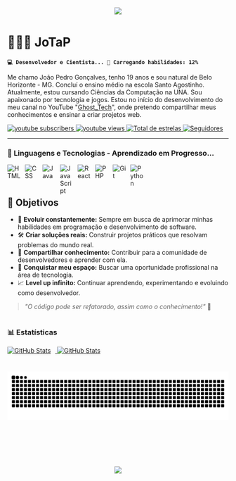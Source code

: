 <h1 align="center">
<img src="https://readme-typing-svg.herokuapp.com/?font=Righteous&size=35&center=true&vCenter=true&width=500&height=70&duration=4000&lines=Hello+Word!+👋;+Eu+sou+o+JoTaP!;" />
</h1>


# 👨🏻‍💻 JoTaP

**`💻 Desenvolvedor e Cientista... 🔄 Carregando habilidades: 12%`**

Me chamo João Pedro Gonçalves, tenho 19 anos e sou natural de Belo Horizonte - MG. Concluí o ensino médio na escola Santo Agostinho. Atualmente, estou cursando Ciências da Computação na UNA. Sou apaixonado por tecnologia e jogos. Estou no início do desenvolvimento do meu canal no YouTube "[Ghost_Tech]([https://www.youtube.com/@Gh0st_Tech00])", onde pretendo compartilhar meus conhecimentos e ensinar a criar projetos web.

<div style="display: inline-block" align="left">
    <a href="https://www.youtube.com/@Gh0st_Tech00?sub_confirmation=1">
        <img 
            alt="youtube subscribers" 
            title="Inscreva-se no meu canal" 
            src="https://custom-icon-badges.demolab.com/youtube/channel/subscribers/UCicIh3x80S-AqnAy6icuQ5w?color=%23E05D44&label=Inscreva-se&logo=video&logoColor=white&style=for-the-badge&labelColor=CE4630"
        />
    </a>
    <a href="https://www.youtube.com/@Gh0st_Tech00">
        <img 
            alt="youtube views" 
            title="Vizualizações no YouTube" 
            src="https://custom-icon-badges.demolab.com/youtube/channel/views/UCicIh3x80S-AqnAy6icuQ5w?color=%23E1AD0E&logo=eye&logoColor=white&style=for-the-badge&labelColor=C79600"
        />
    </a> 
    <a href="https://github.com/JoTaP-MX?tab=repositories&sort=stargazers">
        <img 
            alt="Total de estrelas" 
            title="Total de estrelas GitHub" 
            src="https://custom-icon-badges.demolab.com/github/stars/JoTaP-MX?color=55960c&style=for-the-badge&labelColor=488207&logo=star&label=estrelas"
        />
    </a>
    <a href="https://github.com/JoTaP-MX?tab=followers">
        <img 
            alt="Seguidores" 
            title="Me siga no GitHub" 
            src="https://custom-icon-badges.demolab.com/github/followers/JoTaP-MX?color=236ad3&labelColor=1155ba&style=for-the-badge&logo=github&label=Seguidores&logoColor=white"
        />
    </a>
</div>

---

### 🤖 Linguagens e Tecnologias - Aprendizado em Progresso... 

<img 
    align="left" 
    alt="HTML"
    title="HTML" 
    width="30px" 
    style="padding-right: 10px;" 
    src="https://cdn.jsdelivr.net/gh/devicons/devicon@latest/icons/html5/html5-original.svg" 
/>
<img 
    align="left" 
    alt="CSS" 
    title="CSS"
    width="30px" 
    style="padding-right: 10px;" 
    src="https://cdn.jsdelivr.net/gh/devicons/devicon@latest/icons/css3/css3-original.svg"
/>
<img 
    align="left" 
    alt="Java" 
    title="Java"
    width="30px" 
    style="padding-right: 10px;" 
    src="https://cdn.jsdelivr.net/gh/devicons/devicon@latest/icons/java/java-original.svg"  
/>
<img 
    align="left" 
    alt="JavaScript" 
    title="JavaScript"
    width="30px" 
    style="padding-right: 10px;" 
    src="https://cdn.jsdelivr.net/gh/devicons/devicon@latest/icons/javascript/javascript-original.svg" 
/>
<img 
    align="left" 
    alt="React"
    title="React" 
    width="30px" 
    style="padding-right: 10px;" 
    src="https://cdn.jsdelivr.net/gh/devicons/devicon@latest/icons/react/react-original.svg" 
/>
<img 
    align="left" 
    alt="PHP" 
    title="PHP"
    width="30px" 
    style="padding-right: 10px;" 
    src="https://cdn.jsdelivr.net/gh/devicons/devicon@latest/icons/php/php-original.svg" 
/>
<img 
    align="left" 
    alt="Git" 
    title="Git"
    width="30px" 
    style="padding-right: 10px;" 
    src="https://cdn.jsdelivr.net/gh/devicons/devicon@latest/icons/git/git-original.svg" 
/>
<img 
    align="left" 
    alt="Python" 
    title="Python"
    width="30px" 
    style="padding-right: 10px;" 
    src="https://cdn.jsdelivr.net/gh/devicons/devicon@latest/icons/python/python-original.svg" 
/>

<br/>
<br/>

#

## 🚀 Objetivos  

- 🧠 **Evoluir constantemente:** Sempre em busca de aprimorar minhas habilidades em programação e desenvolvimento de software.  
- 🛠️ **Criar soluções reais:** Construir projetos práticos que resolvam problemas do mundo real.  
- 🤝 **Compartilhar conhecimento:** Contribuir para a comunidade de desenvolvedores e aprender com ela.  
- 🎯 **Conquistar meu espaço:** Buscar uma oportunidade profissional na área de tecnologia.  
- 📈 **Level up infinito:** Continuar aprendendo, experimentando e evoluindo como desenvolvedor.  

> _"O código pode ser refatorado, assim como o conhecimento!"_ 🚀  

#

### 📊 Estatísticas

<div align="center" style="display: inline-block">
    <a href="https://github.com/JoTaP-MX">
    <img alt="GitHub Stats" height="156em" style="padding-right: 10px;" src="https://github-readme-stats.vercel.app/api?username=JoTaP-MX&show_icons=true&theme=holi&include_all_commits=true&locale=pt-br"/>
    <img alt="GitHub Stats" height="156em" src="https://github-readme-stats.vercel.app/api/top-langs/?username=JoTaP-MX&theme=holi&layout=compact&custom_title=Tecnologias&langs_count=9"/>

</div>

#

<picture align="center">
  <source media="(prefers-color-scheme: dark)" srcset="https://raw.githubusercontent.com/JoTaP-MX/JoTaP-MX/output/github-contribution-grid-snake-dark.svg">
  <source media="(prefers-color-scheme: light)" srcset="https://raw.githubusercontent.com/JoTaP-MX/JoTaP-MX/output/github-contribution-grid-snake-dark.svg">
  <img align="center" alt="github contribution grid snake animation" src="https://raw.githubusercontent.com/JoTaP-MX/JoTaP-MX/output/github-contribution-grid-snake.svg">
</picture>

#

</div>
<br>
<h1 align="center">
<img src="https://readme-typing-svg.herokuapp.com/?font=Righteous&size=35&center=true&vCenter=true&width=500&height=70&duration=4000&lines=Obrigado+pela+atenção!;" />
</h1>